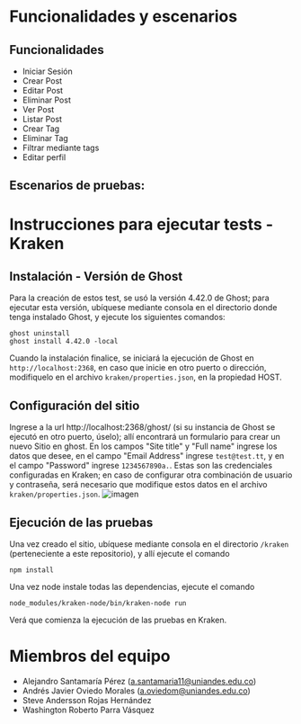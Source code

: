 # Funcionalidades y escenarios
## Funcionalidades
- Iniciar Sesión
- Crear Post
- Editar Post
- Eliminar Post
- Ver Post
- Listar Post
- Crear Tag
- Eliminar Tag
- Filtrar mediante tags
- Editar perfil

## Escenarios de pruebas:


# Instrucciones para ejecutar tests - Kraken
## Instalación - Versión de Ghost
Para la creación de estos test, se usó la versión 4.42.0 de Ghost; para ejecutar esta versión, ubíquese mediante consola en el directorio donde tenga instalado Ghost, y ejecute los siguientes comandos:
```
ghost uninstall
ghost install 4.42.0 -local
```
Cuando la instalación finalice, se iniciará la ejecución de Ghost en `http://localhost:2368`, en caso que inicie en otro puerto o dirección, modifiquelo en el archivo `kraken/properties.json`, en la propiedad HOST.
## Configuración del sitio
Ingrese a la url http://localhost:2368/ghost/ (si su instancia de Ghost se ejecutó en otro puerto, úselo); allí encontrará un formulario para crear un nuevo Sitio en ghost. En los campos "Site title" y "Full name" ingrese los datos que desee, en el campo "Email Address" ingrese `test@test.tt`, y en el campo "Password" ingrese `1234567890a.`. Estas son las credenciales configuradas en Kraken; en caso de configurar otra combinación de usuario y contraseña, será necesario que modifique estos datos en el archivo `kraken/properties.json`.
![imagen](https://user-images.githubusercontent.com/98656893/167307021-8f72da03-575a-4cdc-89a5-50dcf7e8a2eb.png)
## Ejecución de las pruebas
Una vez creado el sitio, ubíquese mediante consola en el directorio `/kraken` (perteneciente a este repositorio), y allí ejecute el comando 
```
npm install
```
Una vez node instale todas las dependencias, ejecute el comando 
```
node_modules/kraken-node/bin/kraken-node run
```
Verá que comienza la ejecución de las pruebas en Kraken.

# Miembros del equipo
- Alejandro Santamaría Pérez (a.santamaria11@uniandes.edu.co)
- Andrés Javier Oviedo Morales (a.oviedom@uniandes.edu.co)
- Steve Andersson Rojas Hernández
- Washington Roberto Parra Vásquez 
